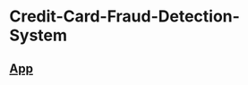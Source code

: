 # Credit-Card-Fraud-Detection-System
## [App](https://credit-card-fraud-detection-system-dbahvosfrdcqukzgbmqkh6.streamlit.app/)
